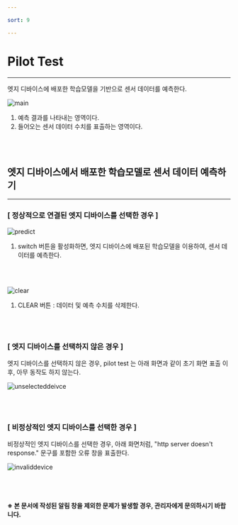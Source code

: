 ```yaml
---

sort: 9

---
```




# Pilot Test

---

엣지 디바이스에 배포한 학습모델을 기반으로 센서 데이터를 예측한다.<br/>

![main](images/9.1.main.png)

1. 예측 결과를 나타내는 영역이다.
2. 들어오는 센서 데이터 수치를 표출하는 영역이다.

<br/><br/>

## 엣지 디바이스에서 배포한 학습모델로 센서 데이터 예측하기

---

### [ 정상적으로 연결된 엣지 디바이스를 선택한 경우 ]

![predict](images/9.2.predict.png)
1. switch 버튼을 활성화하면, 엣지 디바이스에 배포된 학습모델을 이용하여, 센서 데이터를 예측한다.

<br/><br/>

![clear](images/9.3.clear.png)
1. CLEAR 버튼 : 데이터 및 예측 수치를 삭제한다.

<br/><br/>

### [ 엣지 디바이스를 선택하지 않은 경우 ]

엣지 디바이스를 선택하지 않은 경우, pilot test 는 아래 화면과 같이 초기 화면 표출 이후, 아무 동작도 하지 않는다.<br/>

![unselecteddeivce](images/9.4.unselecteddeivce.png)

<br/><br/>

### [ 비정상적인 엣지 디바이스를 선택한 경우 ]

비정상적인 엣지 디바이스를 선택한 경우, 아래 화면처럼, "http server doesn't response." 문구를 포함한 오류 창을 표출한다. <br/>

![invaliddevice](images/9.5.invaliddevice.png)

<br/><br/>

#### ※ 본 문서에 작성된 알림 창을 제외한 문제가 발생할 경우, 관리자에게 문의하시기 바랍니다.
